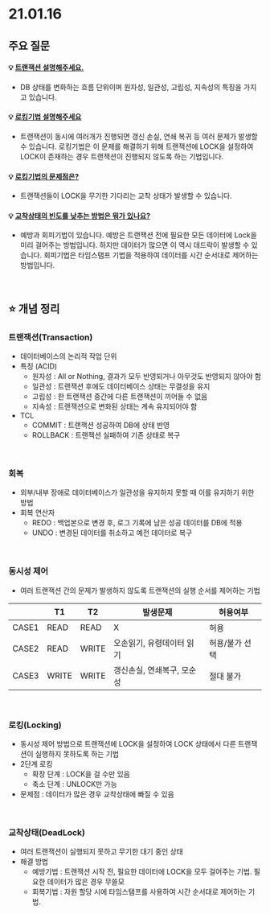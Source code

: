 # 21.01.16

## 주요 질문

#### 💡 [트랜잭션 설명해주세요.](#트랜잭션transaction)
   * DB 상태를 변화하는 흐름 단위이며 원자성, 일관성, 고립성, 지속성의 특징을 가지고 있습니다.
   
#### 💡 [로킹기법 설명해주세요](#로킹locking)
   * 트랜잭션이 동시에 여러개가 진행되면 갱신 손실, 연쇄 복귀 등 여러 문제가 발생할 수 있습니다. 로킹기법은 이 문제를 해결하기 위해 트랜잭션에 LOCK을 설정하여 LOCK이 존재하는 경우 트랜잭션이 진행되지 않도록 하는 기법입니다.

#### 💡 [로킹기법의 문제점은?](#로킹locking)
   * 트랜잭션들이 LOCK을 무기한 기다리는 교착 상태가 발생할 수 있습니다.
   
#### 💡 [교착상태의 빈도를 낮추는 방법은 뭐가 있나요?](교착상태deadlock)
  * 예방과 회피기법이 있습니다. 예방은 트랜잭션 전에 필요한 모든 데이터에 Lock을 미리 걸어주는 방법입니다. 하지만 데이터가 많으면 이 역시 데드락이 발생할 수 있습니다. 회피기법은 타임스탬프 기법을 적용하여 데이터를 시간 순서대로 제어하는 방법입니다.


<br/>

## ⭐ 개념 정리

### 트랜잭션(Transaction)
   * 데이터베이스의 논리적 작업 단위
   * 특징 (ACID)
      * 원자성 : All or Nothing, 결과가 모두 반영되거나 아무것도 반영되지 않아야 함
      * 일관성 : 트랜잭션 후에도 데이터베이스 상태는 무결성을 유지
      * 고립성 : 한 트랜잭션 중간에 다른 트랜잭션이 끼어들 수 없음
      * 지속성 : 트랜잭션으로 변화된 상태는 계속 유지되어야 함
   * TCL
      * COMMIT : 트랜잭션 성공하여 DB에 상태 반영
      * ROLLBACK  : 트랜잭션 실패하여 기존 상태로 복구
   

<br/>

### 회복
   * 외부/내부 장애로 데이터베이스가 일관성을 유지하지 못할 때 이를 유지하기 위한 방법
   * 회복 연산자
      * REDO : 백업본으로 변경 후, 로그 기록에 남은 성공 데이터를 DB에 적용
      * UNDO : 변경된 데이터를 취소하고 예전 데이터로 복구
   

<br/>

### 동시성 제어
   * 여러 트랜잭션 간의 문제가 발생하지 않도록 트랜잭션의 실행 순서를 제어하는 기법
   
   | |T1|T2|발생문제| 허용여부|
   |---|---|---|---|---|
   |CASE1|READ|READ|X|허용|
   |CASE2|READ|WRITE|오손읽기, 유령데이터 읽기|허용/불가 선택|
   |CASE3|WRITE|WRITE| 갱신손실, 연쇄복구, 모순성| 절대 불가|

<br/>

### 로킹(Locking)
   * 동시성 제어 방법으로 트랜잭션에 LOCK을 설정하여 LOCK 상태에서 다른 트랜잭션이 실행하지 못하도록 하는 기법
   * 2단계 로킹
      * 확장 단계 : LOCK을 걸 수만 있음
      * 축소 단계 : UNLOCK만 가능
   * 문제점 : 데이터가 많은 경우 교착상태에 빠질 수 있음 
<br/>

### 교착상태(DeadLock)
   * 여러 트랜잭션이 실행되지 못하고 무기한 대기 중인 상태
   * 해결 방법
      * 예방기법 : 트랜잭션 시작 전, 필요한 데이터에 LOCK을 모두 걸어주는 기법. 필요한 데이터가 많은 경우 무쓸모
      * 회복기법 : 자원 할당 시에 타임스탬프를 사용하여 시간 순서대로 제어하는 기법.
